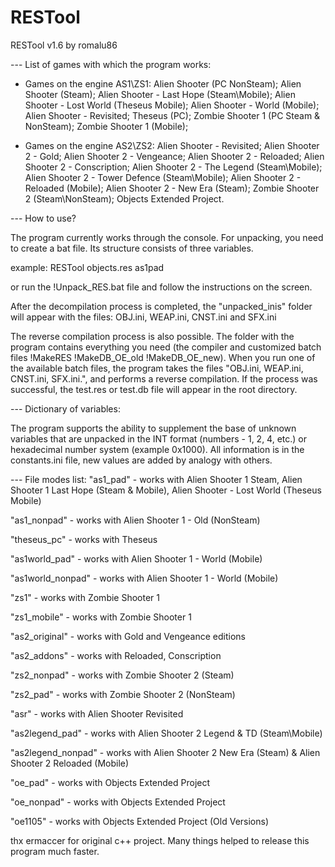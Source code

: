 # RESTool
RESTool v1.6 by romalu86

--- List of games with which the program works:

- Games on the engine AS1\ZS1:
Alien Shooter (PC NonSteam);
Alien Shooter (Steam);
Alien Shooter - Last Hope (Steam\Mobile);
Alien Shooter - Lost World (Theseus Mobile);
Alien Shooter - World (Mobile);
Alien Shooter - Revisited;
Theseus (PC);
Zombie Shooter 1 (PC Steam & NonSteam);
Zombie Shooter 1 (Mobile);

- Games on the engine AS2\ZS2:
Alien Shooter - Revisited;
Alien Shooter 2 - Gold;
Alien Shooter 2 - Vengeance;
Alien Shooter 2 - Reloaded;
Alien Shooter 2 - Conscription;
Alien Shooter 2 - The Legend (Steam\Mobile);
Alien Shooter 2 - Tower Defence (Steam\Mobile);
Alien Shooter 2 - Reloaded (Mobile);
Alien Shooter 2 - New Era (Steam);
Zombie Shooter 2 (Steam\NonSteam);
Objects Extended Project.

--- How to use?

The program currently works through the console. For unpacking, you need to create a bat file. Its structure consists of three variables.

example: RESTool objects.res as1pad

or run the !Unpack_RES.bat file and follow the instructions on the screen.

After the decompilation process is completed, the "unpacked_inis" folder will appear with the files: OBJ.ini, WEAP.ini, CNST.ini and SFX.ini

The reverse compilation process is also possible. The folder with the program contains everything you need (the compiler and customized batch files !MakeRES !MakeDB_OE_old !MakeDB_OE_new).
When you run one of the available batch files, the program takes the files "OBJ.ini, WEAP.ini, CNST.ini, SFX.ini.", and performs a reverse compilation.
If the process was successful, the test.res or test.db file will appear in the root directory.

--- Dictionary of variables:

The program supports the ability to supplement the base of unknown variables that are unpacked in the INT format (numbers - 1, 2, 4, etc.) or hexadecimal number system (example 0x1000). All information is in the constants.ini file, new values ​​are added by analogy with others.

--- File modes list:
"as1_pad" - works with Alien Shooter 1 Steam, Alien Shooter 1 Last Hope (Steam & Mobile), Alien Shooter - Lost World (Theseus Mobile)

"as1_nonpad" - works with Alien Shooter 1 - Old (NonSteam)

"theseus_pc" - works with Theseus

"as1world_pad" - works with Alien Shooter 1 - World (Mobile)

"as1world_nonpad" - works with Alien Shooter 1 - World (Mobile)

"zs1" - works with Zombie Shooter 1

"zs1_mobile" - works with Zombie Shooter 1

"as2_original" - works with Gold and Vengeance editions

"as2_addons" - works with Reloaded, Conscription

"zs2_nonpad" - works with Zombie Shooter 2 (Steam)

"zs2_pad" - works with Zombie Shooter 2 (NonSteam)

"asr" - works with Alien Shooter Revisited

"as2legend_pad" - works with Alien Shooter 2 Legend & TD (Steam\Mobile)

"as2legend_nonpad" - works with Alien Shooter 2 New Era (Steam) & Alien Shooter 2 Reloaded (Mobile)

"oe_pad" - works with Objects Extended Project

"oe_nonpad" - works with Objects Extended Project

"oe1105" - works with Objects Extended Project (Old Versions)


thx ermaccer for original c++ project. Many things helped to release this program much faster.
